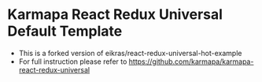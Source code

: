 # Karmapa React Redux Universal Default Template

- This is a forked version of eikras/react-redux-universal-hot-example
- For full instruction please refer to https://github.com/karmapa/karmapa-react-redux-universal
